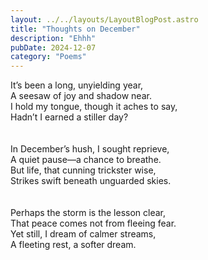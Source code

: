 ```yaml
---
layout: ../../layouts/LayoutBlogPost.astro
title: "Thoughts on December"
description: "Ehhh"
pubDate: 2024-12-07
category: "Poems"
---
```


It’s been a long, unyielding year, <br> 
A seesaw of joy and shadow near.<br> 
I hold my tongue, though it aches to say,<br> 
Hadn’t I earned a stiller day?<br> 
<br> <br> 
In December’s hush, I sought reprieve,<br> 
A quiet pause—a chance to breathe.<br> 
But life, that cunning trickster wise,<br> 
Strikes swift beneath unguarded skies.<br> 
<br> <br> 
Perhaps the storm is the lesson clear,<br> 
That peace comes not from fleeing fear.<br> 
Yet still, I dream of calmer streams,<br> 
A fleeting rest, a softer dream.<br> 